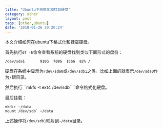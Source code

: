 ```yaml
---
title: "Ubuntu下格式化和挂载硬盘"
category: other
layout: post
tags: [other,ubuntu]
date: '2018-01-26 20:20:24'
---
```


本文介绍如何在ubuntu下格式化和挂载硬盘。

首先执行```df -h```命令查看系统的硬盘找到类似下面形式的盘符：
```
/dev/sda1       910G  708G  156G  82% /
```

硬盘在系统中显示为```/dev/sda0```或```/dev/sdb1```之类。比如上面的就表示```/dev/sda0```作为```/```跟目录。

然后执行```mkfs -t ext4 /dev/sdb````命令格式化硬盘。

最后挂载：
```
mkdir ~/data
mount /dev/sdb` ~/data
```
上述操作将```/dev/sdb1```映射到```~/data```目录。

